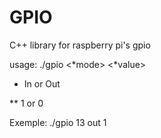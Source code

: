 # GPIO
C++ library for raspberry pi's gpio

usage: ./gpio <pin number> <*mode> <*value>

* In or Out

** 1 or 0

Exemple: ./gpio 13 out 1
